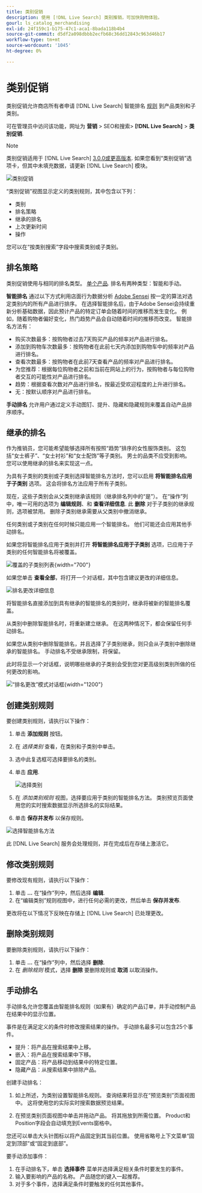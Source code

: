 ```yaml
---
title: 类别促销
description: 使用 [!DNL Live Search] 类别推销，可加快购物体验。
gourl: ls_catalog_merchandising
exl-id: 24f159c1-b175-47c1-aca1-8bada118b4b4
source-git-commit: d5df2a098dbbb2ecfb68c36dd12843c963d46b17
workflow-type: tm+mt
source-wordcount: '1045'
ht-degree: 0%

---
```


# 类别促销

类别促销允许商店所有者申请 [!DNL Live Search] 智能排名 [规则](rules.md) 到产品类别和子类别。

可在管理员中访问该功能，网址为 **营销** > SEO和搜索> **[!DNL Live Search]** > **类别促销**.

>[!NOTE]
>
>类别促销适用于 [!DNL Live Search] [3.0.0或更高版本](release-notes.md). 如果您看到“类别促销”选项卡，但其中未填充数据，请更新 [!DNL Live Search] 模块。

![类别促销](assets/category_workspace.png)

“类别促销”视图显示定义的类别规则，其中包含以下列：

* 类别
* 排名策略
* 继承的排名
* 上次更新时间
* 操作

您可以在“按类别搜索”字段中搜索类别或子类别。

## 排名策略

类别促销使用与相同的排名类型。 [单个产品](rules-workspace.md).
排名有两种类型：智能和手动。

**智能排名** 通过以下方式利用店面行为数据分析 [Adobe Sensei](https://www.adobe.com/sensei.html) 按一定的算法对选定类别内的所有产品进行排序。 在选择智能排名后，由于Adobe Sensei会持续重新分析基础数据，因此预计产品的特定订单会随着时间的推移而发生变化。 例如，随着购物者偏好变化，热门趋势产品会自动随着时间的推移而改变。
智能排名方法有：

* 购买次数最多：按购物者过去7天购买产品的频率对产品进行排名。
* 添加到购物车次数最多：按购物者在此前七天内添加到购物车中的频率对产品进行排名。
* 查看次数最多：按购物者在此前7天查看产品的频率对产品进行排名。
* 为您推荐：根据每位购物者之前和当前在网站上的行为，按购物者与每位购物者交互的可能性对产品进行排名。
* 趋势：根据查看次数对产品进行排名，按最近受欢迎程度的上升进行排名。
* 无：按默认顺序对产品进行排名。

**手动排名** 允许用户通过定义手动图钉、提升、隐藏和隐藏规则来覆盖自动产品排序顺序。

## 继承的排名

作为推销员，您可能希望能够选择所有按照“趋势”排序的女性服饰类别。 这包括“女士裤子”、“女士衬衫”和“女士配饰”等子类别。 男士的品类不应受到影响。 您可以使用继承的排名来实现这一点。

为具有子类别的类别或子类别选择智能排名方法时，您可以启用 **将智能排名应用于子类别** 选项。 这会将排名方法应用于所有子类别。

现在，这些子类别会从父类别继承该规则（继承排名列中的“是”）。 在“操作”列中，唯一可用的选项为 **编辑规则**、和 **查看详细信息**. 此 **删除** 对于子类别的继承规则，选项被禁用。 删除子类别继承需要从父类别中撤消继承。

任何类别或子类别在任何时候只能应用一个智能排名。 他们可能还会应用其他手动排名。

如果您将智能排名应用于类别并打开 **将智能排名应用于子类别** 选项，已应用于子类别的任何智能排名将被覆盖。

![覆盖的子类别列表](assets/category_overwite_subs.png){width="700"}

如果您单击 **查看全部**，将打开一个对话框，其中包含建议更改的详细信息。

![排名更改详细信息](assets/category_overwrite.png)

将智能排名直接添加到具有继承的智能排名的类别时，继承将被新的智能排名覆盖。

从类别中删除智能排名时，将重新建立继承。
在这两种情况下，都会保留任何手动排名。

如果您从类别中删除智能排名，并且选择了子类别继承，则只会从子类别中删除继承的智能排名。 手动排名不受继承限制，将保留。

此时将显示一个对话框，说明哪些继承的子类别会受到您对更高级别类别所做的任何更改的影响。

![“排名更改”模式对话框](assets/category_overwrite_modal.png){width="1200"}

## 创建类别规则

要创建类别规则，请执行以下操作：

1. 单击 **添加规则** 按钮。
1. 在 _选择类别_ 查看，在类别和子类别中单击。
1. 选中此复选框可选择要排名的类别。
1. 单击 **应用**.

   ![选择类别](assets/category_select.png)

1. 在 _添加类别规则_ 视图，选择要应用于类别的智能排名方法。
类别预览页面使用您的实时搜索数据显示所选排名的实际结果。
1. 单击 **保存并发布** 以保存规则。

![选择智能排名方法](assets/category_ranking.png)

此 [!DNL Live Search] 服务会处理规则，并在完成后在存储上激活它。

## 修改类别规则

要修改现有规则，请执行以下操作：

1. 单击 **...** 在“操作”列中，然后选择 **编辑**.
1. 在“编辑类别”规则视图中，进行任何必需的更改，然后单击 **保存并发布**.

更改将在以下情况下反映在存储上 [!DNL Live Search] 已处理更改。

## 删除类别规则

要删除类别规则，请执行以下操作：

1. 单击 **...** 在“操作”列中，然后选择 **删除**.
1. 在 _删除规则_ 模式，选择 **删除** 要删除规则或 **取消** 以取消操作。

## 手动排名

手动排名允许您覆盖由智能排名规则（如果有）确定的产品订单，并手动控制产品在结果中的显示位置。

事件是在满足定义的条件时修改搜索结果的操作。 手动排名最多可以包含25个事件。

* 提升：将产品在搜索结果中上移。
* 嵌入：将产品在搜索结果中下移。
* 固定产品：将产品移动到结果中的特定位置。
* 隐藏产品：从搜索结果中排除产品。

创建手动排名：

1. 如上所述，为类别设置智能排名规则。 查询结果将显示在“预览类别”页面视图中。 这将使用您的实际实时搜索数据预览结果。

1. 在预览类别页面视图中单击并拖动产品。 将其拖放到所需位置。 Product和Position字段会自动填充到Events窗格中。

您还可以单击大头针图标以将产品固定到其当前位置。 使用省略号上下文菜单“固定到顶部”或“固定到底部”。

要手动添加事件：

1. 在手动排名下，单击 **选择事件** 菜单并选择满足相关条件时要发生的事件。
1. 输入要影响的产品的名称。 产品随您的键入一起推荐。
1. 对于多个事件，选择满足条件时要触发的任何其他事件。
